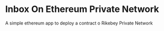 # Inbox On Ethereum Private Network

A simple ethereum app to deploy a contract o Rikebey Private Network

